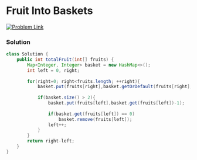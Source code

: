 # Fruit Into Baskets

[![Problem Link](https://img.shields.io/badge/-LeetCode-FFA116?style=for-the-badge&logo=LeetCode&logoColor=black)](https://leetcode.com/problems/fruit-into-baskets/)



### Solution
```java
class Solution {
    public int totalFruit(int[] fruits) {
        Map<Integer, Integer> basket = new HashMap<>();
        int left = 0, right;
        
        for(right=0; right<fruits.length; ++right){
            basket.put(fruits[right],basket.getOrDefault(fruits[right],0)+1);
            
            if(basket.size() > 2){
                basket.put(fruits[left],basket.get(fruits[left])-1);
                
                if(basket.get(fruits[left]) == 0)
                    basket.remove(fruits[left]);
                left++;
            }
        }
        return right-left;
    }
}
```
